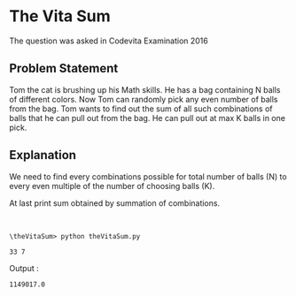# The Vita Sum  

The question was asked in Codevita Examination 2016

## Problem Statement

Tom the cat is brushing up his Math skills. He has a bag containing N balls of different colors. Now Tom can randomly pick any even number of balls from the bag. Tom wants to find out the sum of all such combinations of balls that he can pull out from the bag. He can pull out at max K balls in one pick.

## Explanation

We need to find every combinations possible for total number of balls (N) to every even multiple of the number of choosing balls (K).

At last print sum obtained by summation of combinations.

<br/>

```\theVitaSum> python theVitaSum.py```

```33 7```

Output :

```1149017.0```

